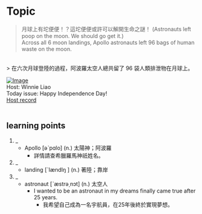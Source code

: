 # Topic

> 月球上有坨便便！？這坨便便或許可以解開生命之謎！ (Astronauts left poop on the moon. We should go get it.) <br>
> Across all 6 moon landings, Apollo astronauts left 96 bags of human waste on the moon.
 <br>
> 在六次月球登陸的過程，阿波羅太空人總共留了 96 袋人類排泄物在月球上。

 <br>

[![Image](https://cdn.voicetube.com/assets/thumbnails/VL18F8oHMrU.jpg)](https://www.youtube.com/embed/VL18F8oHMrU?rel=0&showinfo=0&cc_load_policy=0&controls=1&autoplay=1&iv_load_policy=3&playsinline=1&wmode=transparent&start=18&end=24&enablejsapi=1&origin=https://tw.voicetube.com&widgetid=1)<br>
Host: Winnie Liao
<br>Today issue: Happy Independence Day!
<br>
[Host record](https://cdn.voicetube.com/tmp/everyday_records/callmeboss901/3209.mp3)
<br><br>
## learning points
1. _
	* Apollo [əˋpɑlo] (n.) 太陽神；阿波羅
		- 詳情請查希臘羅馬神祇姓名。
2. _
	* landing [ˋlændIŋ ] (n.) 著陸；靠岸
3. _
	* astronaut [ˋæstrə͵nɔt] (n.) 太空人
		- I wanted to be an astronaut in my dreams finally came true after 25 years.
			+ 我希望自己成為一名宇航員，在25年後終於實現夢想。
